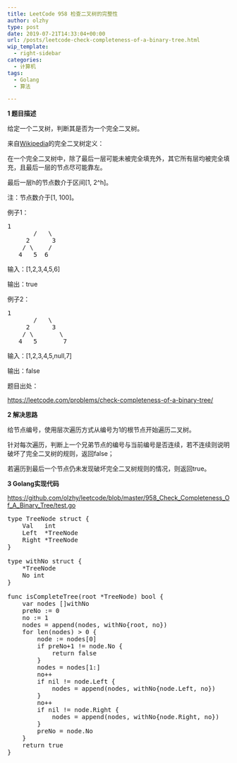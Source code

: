 ```yaml
---
title: LeetCode 958 检查二叉树的完整性
author: olzhy
type: post
date: 2019-07-21T14:33:04+00:00
url: /posts/leetcode-check-completeness-of-a-binary-tree.html
wip_template:
  - right-sidebar
categories:
  - 计算机
tags:
  - Golang
  - 算法

---
```

**1 题目描述**
  
给定一个二叉树，判断其是否为一个完全二叉树。
  
来自<a href="http://en.wikipedia.org/wiki/Binary_tree#Types_of_binary_trees" rel="noopener" target="_blank">Wikipedia</a>的完全二叉树定义：
  
在一个完全二叉树中，除了最后一层可能未被完全填充外，其它所有层均被完全填充，且最后一层的节点尽可能靠左。
  
最后一层h的节点数介于区间[1, 2^h]。

注：节点数介于[1, 100]。

例子1：

<pre>1
       /   \    
     2      3
    / \    / 
   4   5  6   
</pre>

输入：[1,2,3,4,5,6]
  
输出：true

例子2：

<pre>1
       /   \    
     2      3
    / \       \ 
   4   5       7  
</pre>

输入：[1,2,3,4,5,null,7]
  
输出：false

题目出处：
  
<a href="https://leetcode.com/problems/check-completeness-of-a-binary-tree/" target="_blank" rel="noopener">https://leetcode.com/problems/check-completeness-of-a-binary-tree/</a>

**2 解决思路**
  
给节点编号，使用层次遍历方式从编号为1的根节点开始遍历二叉树。
  
针对每次遍历，判断上一个兄弟节点的编号与当前编号是否连续，若不连续则说明破坏了完全二叉树的规则，返回false；
  
若遍历到最后一个节点仍未发现破坏完全二叉树规则的情况，则返回true。

**3 Golang实现代码**
  
<a href="https://github.com/olzhy/leetcode/blob/master/958_Check_Completeness_Of_A_Binary_Tree/test.go" target="_blank" rel="noopener">https://github.com/olzhy/leetcode/blob/master/958_Check_Completeness_Of_A_Binary_Tree/test.go</a>

<pre>type TreeNode struct {
    Val   int
    Left  *TreeNode
    Right *TreeNode
}

type withNo struct {
    *TreeNode
    No int
}

func isCompleteTree(root *TreeNode) bool {
    var nodes []withNo
    preNo := 0
    no := 1
    nodes = append(nodes, withNo{root, no})
    for len(nodes) &gt; 0 {
        node := nodes[0]
        if preNo+1 != node.No {
            return false
        }
        nodes = nodes[1:]
        no++
        if nil != node.Left {
            nodes = append(nodes, withNo{node.Left, no})
        }
        no++
        if nil != node.Right {
            nodes = append(nodes, withNo{node.Right, no})
        }
        preNo = node.No
    }
    return true
}
</pre>